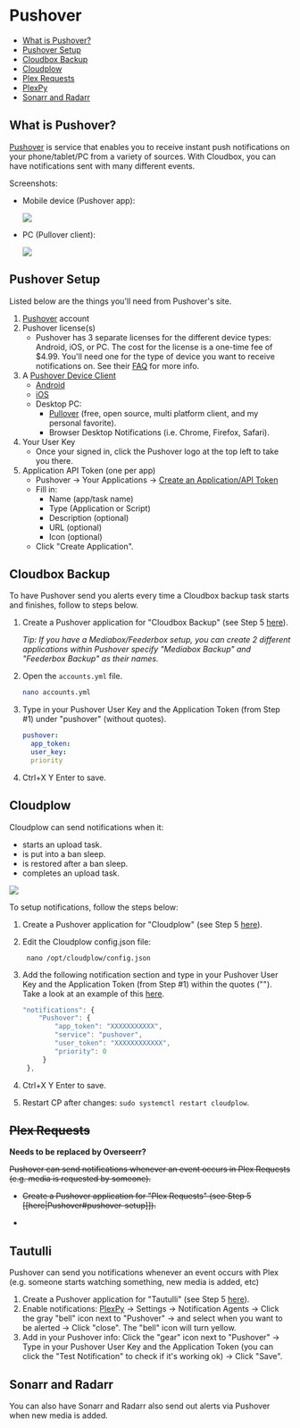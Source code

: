 # Pushover

* [What is Pushover?](pushover.md#what-is-pushover)
* [Pushover Setup](pushover.md#pushover-setup)
* [Cloudbox Backup](pushover.md#cloudbox-backup)
* [Cloudplow](pushover.md#cloudplow)
* [Plex Requests](pushover.md#plex-requests)
* [PlexPy](pushover.md#plexpy)
* [Sonarr and Radarr](pushover.md#sonarr-and-radarr)

## What is Pushover?

[Pushover](https://pushover.net/faq) is service that enables you to receive instant push notifications on your phone/tablet/PC from a variety of sources. With Cloudbox, you can have notifications sent with many different events.

Screenshots:

* Mobile device \(Pushover app\):

  ![](https://i.imgur.com/lTdXcNU.png)

* PC \(Pullover client\):

  ![](https://i.imgur.com/2A12nIe.png)

## Pushover Setup

Listed below are the things you'll need from Pushover's site.

1. [Pushover](https://pushover.net/login) account
2. Pushover license\(s\)
   * Pushover has 3 separate licenses for the different device types: Android, iOS, or PC. The cost for the license is a one-time fee of $4.99. You'll need one for the type of device you want to receive notifications on.  See their [FAQ](https://pushover.net/faq#overview-fees) for more info.
3. A [Pushover Device Client](https://pushover.net/clients)
   * [Android](https://pushover.net/clients/android)
   * [iOS](https://pushover.net/clients/ios)
   * Desktop PC:
     * [Pullover](https://github.com/cgrossde/Pullover) \(free, open source, multi platform client, and my personal favorite\).
     * Browser Desktop Notifications \(i.e. Chrome, Firefox, Safari\).
4. Your User Key
   * Once your signed in, click the Pushover logo at the top left to take you there.
5. Application API Token \(one per app\)
   * Pushover -&gt; Your Applications -&gt; [Create an Application/API Token](https://pushover.net/apps/build)
   * Fill in:
     * Name \(app/task name\)
     * Type \(Application or Script\)
     * Description \(optional\)
     * URL \(optional\)
     * Icon \(optional\)
   * Click "Create Application".

## Cloudbox Backup

To have Pushover send you alerts every time a Cloudbox backup task starts and finishes, follow to steps below.

1. Create a Pushover application for "Cloudbox Backup" \(see Step 5 [here](pushover.md#pushover-setup)\).

   _Tip: If you have a Mediabox/Feederbox setup, you can create 2 different applications within Pushover specify "Mediabox Backup" and "Feederbox Backup" as their names._

2. Open the `accounts.yml` file.

   ```bash
   nano accounts.yml
   ```

3. Type in your Pushover User Key and the Application Token \(from Step \#1\) under "pushover" \(without quotes\).

   ```yaml
   pushover:
     app_token:
     user_key:
     priority
   ```

4. Ctrl+X Y Enter to save.

## Cloudplow

Cloudplow can send notifications when it:

* starts an upload task.
* is put into a ban sleep.
* is restored after a ban sleep.
* completes an upload task.

![](https://i.imgur.com/LeIt8BC.png)

To setup notifications, follow the steps below:

1. Create a Pushover application for "Cloudplow" \(see Step 5 [here](pushover.md#pushover-setup)\).
2. Edit the Cloudplow config.json file:

   ```text
    nano /opt/cloudplow/config.json
   ```

3. Add the following notification section and type in your Pushover User Key and the Application Token \(from Step \#1\) within the quotes \(""\). Take a look at an example of this [here](../unlinked-pages/config-cloudplow-with-notifications-enabled.md).

   ```javascript
   "notifications": {
       "Pushover": {
           "app_token": "XXXXXXXXXXX",
           "service": "pushover",
           "user_token": "XXXXXXXXXXXX",
           "priority": 0
        }
    },
   ```

4. Ctrl+X Y Enter to save.
5. Restart CP after changes: `sudo systemctl restart cloudplow`.

## ~~Plex Requests~~

**Needs to be replaced by Overseerr?**

~~Pushover can send notifications whenever an event occurs in Plex Requests \(e.g. media is requested by someone\).~~

* ~~Create a Pushover application for "Plex Requests" \(see Step 5 \[\[here\|Pushover\#pushover-setup\]\]\).~~
* ~~~~[~~Plex Requests~~](https://github.com/Cloudbox/gitbook/tree/4d7c0c5c8a2a3701c6b4104a930afe4866e08420/Plex-Requests/README.md#1-accessing-plex-requests) ~~-&gt; Admin -&gt; Notifications -&gt; check "Enable Pushover notifications" and type in your Pushover User Key and the Application Token \(you can click the "Test Pushover" to check if it's working ok\) -&gt; Click "Update Settings".~~

## Tautulli

Pushover can send you notifications whenever an event occurs with Plex \(e.g. someone starts watching something, new media is added, etc\)

1. Create a Pushover application for "Tautulli" \(see Step 5 [here](pushover.md#pushover-setup)\).
2. Enable notifications: [PlexPy](../install-cloudbox/09-application-setup/plexpy-tautulli-install-plexpy-tautulli.md) -&gt; Settings -&gt; Notification Agents -&gt; Click the gray "bell" icon next to "Pushover" -&gt; and select when you want to be alerted -&gt; Click "close". The "bell" icon will turn yellow.
3. Add in your Pushover info: Click the "gear" icon next to "Pushover" -&gt; Type in your Pushover User Key and the Application Token \(you can click the "Test Notification" to check if it's working ok\) -&gt; Click "Save".

## Sonarr and Radarr

You can also have Sonarr and Radarr also send out alerts via Pushover when new media is added.

